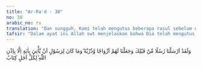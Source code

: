 ```yaml
---
title: "Ar-Ra'd - 38"
no: 38
arabic_no: ٣٨
translation: "Dan sungguh, Kami telah mengutus beberapa rasul sebelum engkau (Muhammad) dan Kami berikan kepada mereka istri-istri dan keturunan. Tidak ada hak bagi seorang rasul mendatangkan sesuatu bukti (mukjizat) melainkan dengan izin Allah. Untuk setiap masa ada Kitab (tertentu)."
tafsir: "Dalam ayat ini Allah swt menjelaskan bahwa Dia telah mengutus rasul-rasul sebelum Nabi Muhammad saw dan mereka beristri dan berketurunan.\n\nHal ini menunjukkan bahwa kehidupan berkeluarga dan berketurunan adalah hal yang wajar dan merupakan sunatullah bagi makhluk-Nya yang hidup di muka bumi ini. Sunatullah ini juga berlaku bagi para nabi dan rasul-Nya. Hidup berkeluarga tidak boleh dianggap sebagai penghalang dalam perjuangan, baik demi kemajuan pribadi, masyarakat, maupun bangsa. Bahkan pernikahan menurut ajaran Islam, selain bertujuan untuk melanjut-kan keturunan, juga berfungsi memberikan ketenangan, ketenteraman, dan kestabilan hidup. Pernikahan juga mempererat silaturrahim antara keluarga-keluarga yang bersangkutan dan dapat menjadi sarana dakwah Islamiyah, sebagaimana yang dilakukan oleh Rasulullah saw.\n\nKarena hidup berkeluarga adalah suatu yang wajar dan merupakan sunatullah, maka manusia tidak boleh menentangnya. Oleh sebab itu, adalah keliru apabila ada pemimpin agama yang mempunyai anggapan bahwa mereka harus menjauhi hidup berkeluarga, agar tidak mengganggu dalam menjalankan agama. Sikap hidup membujang atau tabattul adalah hal-hal yang tidak dikenal dalam agama Islam, bahkan sangat ditentang. Perkawinan dan anak merupakan nikmat dan rahmat Allah kepada hamba-Nya. Oleh karena itu, perkawinan dan keluarga perlu dipelihara dan dilestarikan sebaik-baiknya.\n\nDalam satu riwayat disebutkan bahwa orang-orang Yahudi mencela Nabi Muhammad saw karena beliau mempunyai beberapa orang istri. Mereka mengatakan kalau benar-benar Muhammad adalah nabi dan rasul, tentu ia akan menyibukkan diri dengan tugas-tugas kenabiannya saja dan tidak akan mempedulikan perempuan. Mereka juga meminta bermacam-macam bukti tentang kenabiannya, selain Al-Quran yang menjadi mukjizatnya. Allah swt telah membantah mereka dengan menegaskan bahwa Nabi Muhammad bukanlah rasul Allah yang pertama, melainkan sebelum itu Allah swt telah mengutus beberapa rasul dan semuanya adalah manusia biasa yang membutuhkan makan, minum, berkeluarga dan berketurunan, serta melakukan perbuatan-perbuatan yang dilakukan oleh orang-orang lainnya, berjalan di pasar, dan sebagainya. Dalam hal ini, Allah swt memerintahkan kepada Nabi Muhammad saw untuk menegaskan:\n\nSesungguhnya aku ini hanya seorang manusia seperti kamu, yang telah menerima wahyu. (al-Kahf/18: 110)\n\nKemudian, dalam ayat ini ditegaskan tentang kewajaran dan kebolehan para rasul itu hidup berkeluarga dan berketurunan. Allah menegaskan bahwa Dia mengaruniai mereka istri dan keturunan.\n\nDalam suatu hadis yang diriwayatkan oleh Imam al-Bukhari dan Imam Muslim dari Anas bin Malik disebutkan bahwa Nabi Muhammad saw bersabda:\n\nAdapun aku, aku berpuasa dan berbuka, aku salat di waktu malam, juga tidur, aku juga makan daging dan juga menikahi wanita; maka siapa yang tidak suka kepada sunahku (jalan kehidupanku) tiadalah ia termasuk umatku. (Riwayat al-Bukhari dan Muslim)\n\nAdapun ayat-ayat atau bukti-bukti kenabian dan kerasulan yang dituntut orang-orang kafir kepada Nabi Muhammad saw dijawab berulang kali dalam Al-Quran, bahwa masalah tersebut adalah wewenang Allah semata. Para rasul hanya memperlihatkan mukjizatnya dengan seizin Allah.\n\nMukjizat terbesar Nabi Muhammad saw adalah Al-Quran yang membawa ajaran-ajaran, hukum-hukum, dan peraturan-peraturan yang berperan menuntun manusia kepada kebahagiaan dunia dan akhirat. Al-Quran senantiasa terpelihara kemurniannya dan tidak satupun makhluk yang dapat menandinginya, baik dari sisi kandungannya maupun redaksi kebahasaannya.\n\nAyat-ayat atau bukti-bukti dan mukjizat tidak muncul begitu saja, melainkan harus sesuai dengan hikmah Allah dan selaras dengan masanya. Masing-masing masa tersebut mempunyai ciri tersendiri yang telah ditetapkan Allah. Setiap peristiwa yang terjadi di alam ini mengikuti ketentuan atau takdir-Nya, baik mengenai waktu, tempat, cara, maupun sebab-sebab terjadinya. Mukjizat tidak akan muncul sebelum waktu yang telah ditetapkan Allah. Ajal seseorang, rezeki, dan peristiwa-peristiwa yang dialami di dunia dan di akhirat terjadi sesuai dengan ketentuan Allah. Manusia tidak dapat meminta agar ajalnya datang lebih cepat ataupun lebih lambat dari apa yang telah ditetapkan Allah dalam takdir-Nya."
---
```

وَلَقَدْ اَرْسَلْنَا رُسُلًا مِّنْ قَبْلِكَ وَجَعَلْنَا لَهُمْ اَزْوَاجًا وَّذُرِّيَّةً ۗوَمَا كَانَ لِرَسُوْلٍ اَنْ يَّأْتِيَ بِاٰيَةٍ اِلَّا بِاِذْنِ اللّٰهِ ۗلِكُلِّ اَجَلٍ كِتَابٌ 